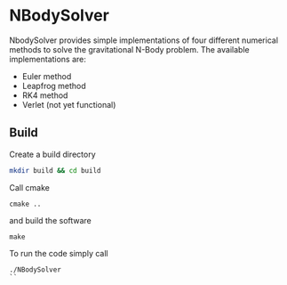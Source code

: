 # NBodySolver

NbodySolver provides simple implementations of four different
numerical methods to solve the gravitational N-Body problem.
The available implementations are:

- Euler method
- Leapfrog method
- RK4 method
- Verlet (not yet functional)

## Build
Create a build directory

```bash
mkdir build && cd build
```

Call cmake

```
cmake ..
```

and build the software
```
make
```
To run the code simply call

```
./NBodySolver
``

